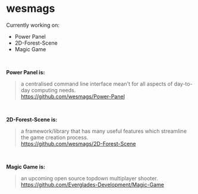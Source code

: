 # wesmags
Currently working on: 
- Power Panel
- 2D-Forest-Scene
- Magic Game

<br>

__Power Panel is:__
>  a centralised command line interface mean't for all aspects of day-to-day computing needs.
> <br>
> https://github.com/wesmags/Power-Panel

<br>

__2D-Forest-Scene is:__


> a framework/library that has many useful features which streamline the game creation process.
> <br>
> https://github.com/wesmags/2D-Forest-Scene

<br>

__Magic Game is:__
> an upcoming open source topdown multiplayer shooter.
> <br>
> https://github.com/Everglades-Development/Magic-Game

<!--
**wesmags/wesmags** is a ✨ _special_ ✨ repository because its `README.md` (this file) appears on your GitHub profile.

Here are some ideas to get you started:

- 🔭 I’m currently working on ...
- 🌱 I’m currently learning ...
- 👯 I’m looking to collaborate on ...
- 🤔 I’m looking for help with ...
- 💬 Ask me about ...
- 📫 How to reach me: ...
- 😄 Pronouns: ...
- ⚡ Fun fact: ...
-->
